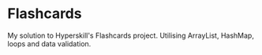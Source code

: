 # Flashcards
 My solution to Hyperskill's Flashcards project. Utilising ArrayList, HashMap, loops and data validation.
